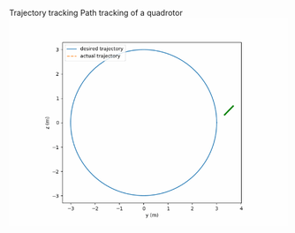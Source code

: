 Trajectory tracking
Path tracking of a quadrotor
![Alt text](Trajectory-tracking-and-control/Quadrotor_Path_tracking.gif)


